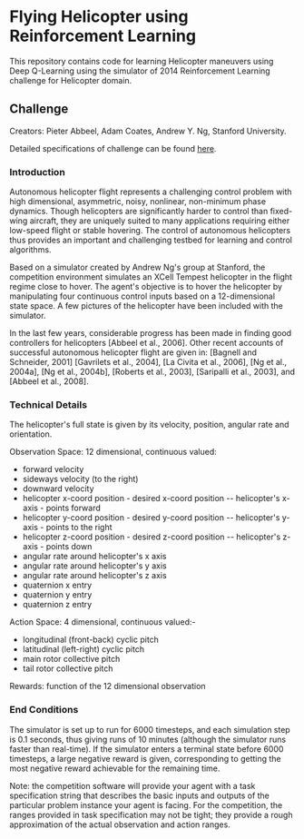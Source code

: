 # Flying Helicopter using Reinforcement Learning

This repository contains code for learning Helicopter maneuvers using Deep Q-Learning using the simulator of 2014 Reinforcement Learning challenge for Helicopter domain.

## Challenge

Creators: Pieter Abbeel, Adam Coates, Andrew Y. Ng, Stanford University.

Detailed specifications of challenge can be found [here](https://sites.google.com/site/rlcompetition2014/domains/helicopter).

### Introduction

Autonomous helicopter flight represents a challenging control problem with high dimensional, asymmetric, noisy, nonlinear, non-minimum phase dynamics. Though helicopters are significantly harder to control than fixed-wing
aircraft, they are uniquely suited to many applications requiring either low-speed flight or stable hovering. The control of autonomous helicopters thus provides an important and challenging testbed for learning and control algorithms.

Based on a simulator created by Andrew Ng's group at Stanford, the competition environment simulates an XCell Tempest helicopter in the flight regime close to hover. The agent's objective is to hover the helicopter by manipulating four continuous control inputs based on a 12-dimensional state space. A few pictures of the helicopter have been included with the simulator.

In the last few years, considerable progress has been made in finding good controllers for helicopters [Abbeel et al., 2006]. Other recent accounts of successful autonomous helicopter flight are given in: [Bagnell and Schneider, 2001] [Gavrilets et al., 2004], [La Civita et al., 2006], [Ng et al., 2004a], [Ng et al., 2004b], [Roberts et al., 2003], [Saripalli et al., 2003], and [Abbeel et al., 2008].

### Technical Details

The helicopter's full state is given by its velocity, position, angular rate and orientation.

Observation Space: 12 dimensional, continuous valued:
- forward velocity
- sideways velocity (to the right)
- downward velocity
- helicopter x-coord position - desired x-coord position -- helicopter's x-axis - points forward
- helicopter y-coord position - desired y-coord position -- helicopter's y-axis - points to the right
- helicopter z-coord position - desired z-coord position -- helicopter's z-axis - points down
- angular rate around helicopter's x axis
- angular rate around helicopter's y axis
- angular rate around helicopter's z axis
- quaternion x entry
- quaternion y entry
- quaternion z entry

Action Space: 4 dimensional, continuous valued:-
- longitudinal (front-back) cyclic pitch
- latitudinal (left-right) cyclic pitch
- main rotor collective pitch
- tail rotor collective pitch

Rewards: function of the 12 dimensional observation

### End Conditions

The simulator is set up to run for 6000 timesteps, and each simulation step is 0.1 seconds, thus giving runs of 10 minutes (although the simulator runs faster than real-time). If the simulator enters a terminal state before 6000 timesteps, a large negative reward is given, corresponding to getting the most negative reward achievable for the remaining time.

Note: the competition software will provide your agent with a task specification string that describes the basic inputs and outputs of the particular problem instance your agent is facing. For the competition, the ranges provided in task specification may not be tight; they provide a rough approximation of the actual observation and action ranges. 
